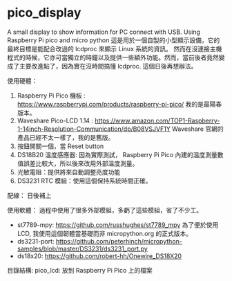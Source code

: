 # pico_display
A small display to show information for PC connect with USB. Using Raspberry Pi pico and micro python
這是用於一個自製的小型顯示設備，它的最終目標是能配合改過的 lcdproc 來顯示 Linux 系統的資訊。
然而在沒連接主機程式的時候，它亦可當獨立的時鐘以及提供一些額外功能。然而，當前後者竟然變成了主要改進點了，因為實在沒時間搞懂 lcdproc. 這個日後再想辦法。

使用硬體：
1. Raspberry Pi Pico 機板 : https://www.raspberrypi.com/products/raspberry-pi-pico/ 我的是最陽春版本。
2. Waveshare Pico-LCD 1.14 : https://www.amazon.com/TOP1-Raspberry-1-14inch-Resolution-Communication/dp/B08VSJVF1Y Waveshare 官網的產品已經不太一樣了，我的是舊版。
3. 按鈕開關一個，當 Reset button
4. DS18B20 溫度感應器: 因為實際測試， Raspberry Pi Pico 內建的溫度測量數值誤差比較大，所以後來改用外部溫度測量。
5. 光敏電阻：提供將來自動調整亮度功能
6. DS3231 RTC 模組：使用這個保持系統時間正確。

配線：
日後補上

使用軟體：
過程中使用了很多外部模組，多虧了這些模組，省了不少工。
* st7789-mpy: https://github.com/russhughes/st7789_mpy 為了便於使用 LCD, 我使用這個韌體當基礎而非 micropython.org 的正式版本。
* ds3231-port: https://github.com/peterhinch/micropython-samples/blob/master/DS3231/ds3231_port.py
* ds18x20: https://github.com/robert-hh/Onewire_DS18X20

目錄結構:
pico_lcd: 放到 Raspberry Pi Pico 上的檔案
